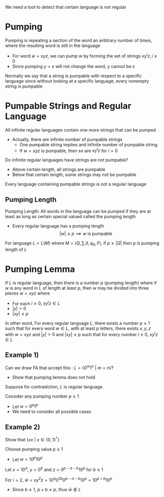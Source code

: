 We need a tool to detect that certain language is not regular

# Pumping
Pumping is repeating a section of the word an aribtrary number of times, where the resulting word is still in the language
- For word $w=xyz$, we can pump $w$ by forming the set of strings $xy^{i}z, i\geq 0$
- Since pumping $y=\varepsilon$ will not change the word, $y$ cannot be $\varepsilon$

Normally we say that a string is pumpable with respect to a specific language since without looking at a specific language, every nonempty string is pumpable

# Pumpable Strings and Regular Language
All infinite regular languages contain one more strings that can be pumped
- Actually, there are infinite number of pumpable strings
	- One pumpable string implies and infinite number of pumpable string
	- If $w=xyz$ is pumpable, then so are $xy^{i}z$ for $i>0$

Do infinite regular languages have strings are not pumpable?
- Above certain length, all strings are pumpable
- Below that certain length, some strings may not be pumpable

Every language containing pumpable strings is not a regular language

## Pumping Length
Pumping Length: All words in the language can be pumped if they are at least as long as certain special valued called the pumping length
- Every regular language has a pumping length
$$|w|\geq p\implies w\text{ is pumpable}$$

For language $L=L(M)$ where $M=\left( Q,\sum, \delta, q_{0}, F \right)$, if $p\geq |Q|$ then $p$ is pumping length of $L$

# Pumping Lemma
If $L$ is regular language, then there is a number $p$ (pumping length) where if $w$ is any word in $L$ of length at least $p$, then $w$ may be divided into three pieces $w=xyz$ where
- For each $i\geq0\text{, }xy^{i}z\in L$
- $|y|>0$
- $|xy|\leq p$

In other word,
For every regular language $L$, there exists a number $p\geq 1$ such that 
for every word $w\in L$, with at least $p$ letters, there exists $x,y,z$ with $w=xyz$ and $|y|>0$ and $|xy|\leq p$ such that for every number $i\geq0$, $xy^{i}z\in L$

## Example 1)
Can we draw FA that accept this : $L=\{ 0^{m}1^{n}\text{ | }m=n \}$?
- Show that pumping lemma does not hold

Suppose for contradiction, $L$ is regular language. 

Consider any pumping number $p\geq 1$
- Let $w=0^{p}1^{p}$ 
- We need to consider all possible cases

## Example 2)
Show that $\{ xx\text{ | }x\in \{ 0,1 \}^{*} \}$

Choose pumping value $p\geq 1$
- Let $w=10^{p}10^{p}$

Let $x=10^{a}$, $y=0^{b}$ and $z=0^{p-a-b}10^{p}$ for $b\geq 1$

For $i=2$, $\bar{w}=xy^{2}z=10^{a}0^{2b}0^{p-a-b}10^{p}=10^{p+b}10^{p}$
- Since $b\geq 1$, $p+b\neq p$, thus $\bar{w}\not\in L$

